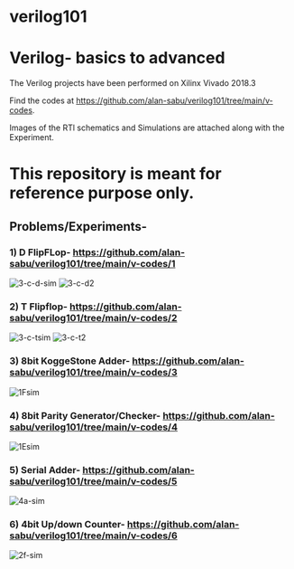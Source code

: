 # verilog101
# Verilog- basics to advanced

The Verilog projects have been performed on Xilinx Vivado 2018.3

Find the codes at https://github.com/alan-sabu/verilog101/tree/main/v-codes.

Images of the RTl schematics and Simulations are attached along with the Experiment.

# This repository is meant for reference purpose only.

## Problems/Experiments-

### 1) D FlipFLop- https://github.com/alan-sabu/verilog101/tree/main/v-codes/1
 ![3-c-d-sim](https://user-images.githubusercontent.com/75666405/114539573-42737600-9c72-11eb-8c60-e486560008da.JPG)
![3-c-d2](https://user-images.githubusercontent.com/75666405/114539613-4901ed80-9c72-11eb-9a0d-4adf2d74f7e7.JPG)


### 2) T Flipflop- https://github.com/alan-sabu/verilog101/tree/main/v-codes/2
 ![3-c-tsim](https://user-images.githubusercontent.com/75666405/114539661-54551900-9c72-11eb-8ff8-88471d1a414a.JPG)
![3-c-t2](https://user-images.githubusercontent.com/75666405/114539681-58813680-9c72-11eb-9586-147eed3d43ad.JPG)


### 3) 8bit KoggeStone Adder- https://github.com/alan-sabu/verilog101/tree/main/v-codes/3
![1Fsim](https://user-images.githubusercontent.com/75666405/114539717-633bcb80-9c72-11eb-9b13-6b09f927dbb6.JPG)


### 4) 8bit Parity Generator/Checker- https://github.com/alan-sabu/verilog101/tree/main/v-codes/4
![1Esim](https://user-images.githubusercontent.com/75666405/117806900-f9601300-b26b-11eb-950a-f77e6fcd1bea.JPG)


### 5) Serial Adder- https://github.com/alan-sabu/verilog101/tree/main/v-codes/5
![4a-sim](https://user-images.githubusercontent.com/75666405/117807258-7095a700-b26c-11eb-97d4-279ca1e6fbb8.JPG)


### 6) 4bit Up/down Counter- https://github.com/alan-sabu/verilog101/tree/main/v-codes/6
![2f-sim](https://user-images.githubusercontent.com/75666405/117807524-c9fdd600-b26c-11eb-8c7a-c60d6123d373.JPG)

